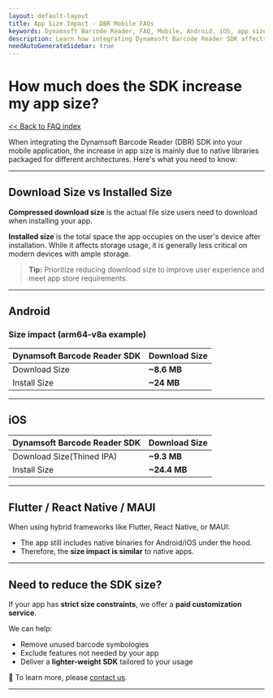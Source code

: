 ```yaml
---
layout: default-layout
title: App Size Impact - DBR Mobile FAQs
keywords: Dynamsoft Barcode Reader, FAQ, Mobile, Android, iOS, app size, bundle size, native libraries
description: Learn how integrating Dynamsoft Barcode Reader SDK affects the app size on Android and iOS.
needAutoGenerateSidebar: true
---
```


# How much does the SDK increase my app size?

[<< Back to FAQ index](index.md)

When integrating the Dynamsoft Barcode Reader (DBR) SDK into your mobile application, the increase in app size is mainly due to native libraries packaged for different architectures. Here's what you need to know:

---

## Download Size vs Installed Size

**Compressed download size** is the actual file size users need to download when installing your app.

**Installed size** is the total space the app occupies on the user's device after installation. While it affects storage usage, it is generally less critical on modern devices with ample storage.

> **Tip:** Prioritize reducing download size to improve user experience and meet app store requirements.

---

## Android

### Size impact (arm64-v8a example)

| Dynamsoft Barcode Reader SDK | Download Size |
| ---------------------------- | ------------- |
| Download Size                | **~8.6 MB**   |
| Install Size                 | **~24 MB**    |

---

## iOS

| Dynamsoft Barcode Reader SDK | Download Size |
| ---------------------------- | ------------- |
| Download Size(Thined IPA)    | **~9.3 MB**   |
| Install Size                 | **~24.4 MB**  |

---

## Flutter / React Native / MAUI

When using hybrid frameworks like Flutter, React Native, or MAUI:

- The app still includes native binaries for Android/iOS under the hood.
- Therefore, the **size impact is similar** to native apps.

---

## Need to reduce the SDK size?

If your app has **strict size constraints**, we offer a **paid customization service**.

We can help:

- Remove unused barcode symbologies
- Exclude features not needed by your app
- Deliver a **lighter-weight SDK** tailored to your usage

📩 To learn more, please [contact us](https://www.dynamsoft.com/company/contact/).

---

